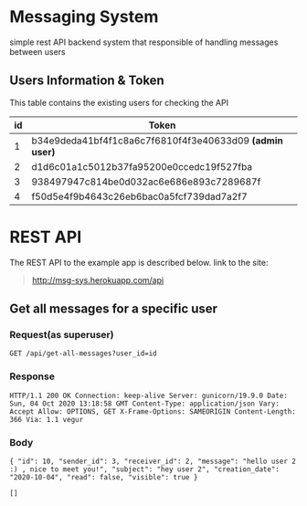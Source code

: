 # Messaging System
simple rest API backend system that responsible of handling messages between users


## Users Information & Token

This table contains the existing users for checking the API

| id | Token |
| --- | --- |
| 1 | b34e9deda41bf4f1c8a6c7f6810f4f3e40633d09 **(admin user)** |
| 2 | d1d6c01a1c5012b37fa95200e0ccedc19f527fba |
| 3 | 938497947c814be0d032ac6e686e893c7289687f |
| 4 | f50d5e4f9b4643c26eb6bac0a5fcf739dad7a2f7 |

# REST API
The REST API to the example app is described below.
link to the site:

> http://msg-sys.herokuapp.com/api

## Get all messages for a specific user

### Request(as superuser)

`GET /api/get-all-messages?user_id=id`

### Response

`HTTP/1.1 200 OK
Connection: keep-alive
Server: gunicorn/19.9.0
Date: Sun, 04 Oct 2020 13:18:58 GMT
Content-Type: application/json
Vary: Accept
Allow: OPTIONS, GET
X-Frame-Options: SAMEORIGIN
Content-Length: 366
Via: 1.1 vegur`

### Body
`{
        "id": 10,
        "sender_id": 3,
        "receiver_id": 2,
        "message": "hello user 2 :) , nice to meet you!",
        "subject": "hey user 2",
        "creation_date": "2020-10-04",
        "read": false,
        "visible": true
 }`


    []

